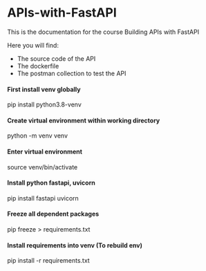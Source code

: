 # APIs-with-FastAPI

This is the documentation for the course Building APIs with FastAPI

Here you will find:
- The source code of the API
- The dockerfile
- The postman collection to test the API

#### First install venv globally
pip install python3.8-venv

#### Create virtual environment within working directory
python -m venv venv

#### Enter virtual environment
source venv/bin/activate

#### Install python fastapi, uvicorn
pip install fastapi uvicorn

#### Freeze all dependent packages
pip freeze > requirements.txt

#### Install requirements into venv (To rebuild env)
pip install -r requirements.txt

